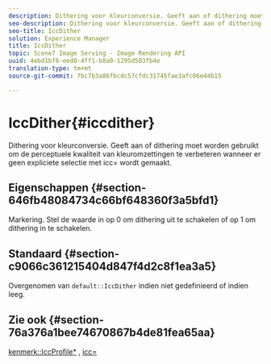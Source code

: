 ```yaml
---
description: Dithering voor kleurconversie. Geeft aan of dithering moet worden gebruikt om de perceptuele kwaliteit van kleuromzettingen te verbeteren wanneer er geen expliciete selectie met icc= wordt gemaakt.
seo-description: Dithering voor kleurconversie. Geeft aan of dithering moet worden gebruikt om de perceptuele kwaliteit van kleuromzettingen te verbeteren wanneer er geen expliciete selectie met icc= wordt gemaakt.
seo-title: IccDither
solution: Experience Manager
title: IccDither
topic: Scene7 Image Serving - Image Rendering API
uuid: 4ebd1bf8-eed0-4ff1-b8a0-1295d503fb4e
translation-type: tm+mt
source-git-commit: 7bc7b3a86fbcdc57cfdc31745fae3afc06e44b15

---
```



# IccDither{#iccdither}

Dithering voor kleurconversie. Geeft aan of dithering moet worden gebruikt om de perceptuele kwaliteit van kleuromzettingen te verbeteren wanneer er geen expliciete selectie met icc= wordt gemaakt.

## Eigenschappen {#section-646fb48084734c66bf648360f3a5bfd1}

Markering. Stel de waarde in op 0 om dithering uit te schakelen of op 1 om dithering in te schakelen.

## Standaard {#section-c9066c361215404d847f4d2c8f1ea3a5}

Overgenomen van `default::IccDither` indien niet gedefinieerd of indien leeg.

## Zie ook {#section-76a376a1bee74670867b4de81fea65aa}

[kenmerk::IccProfile*](../../../../../ir-api/material-cat/image-rendering-api-ref/c-ir-material-catalog/c-ir-attributes-reference/r-ir-iccprofilecmyk.md#reference-55aead2d924847ffbd1be4c46add7127) , [icc=](../../../../../ir-api/http-protocol/image-rendering-api-ref/c-ir-http-protocol-ref/c-ir-http-protocol-command-reference/r-ir-icc.md#reference-86a2fff3cef24982ad2063d977a16e06)
